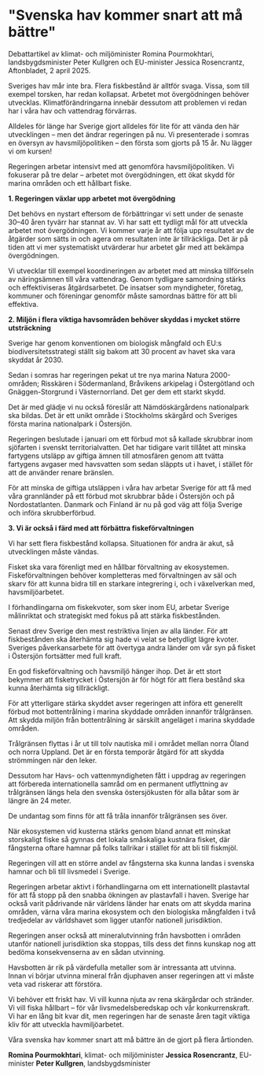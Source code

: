 # "Svenska hav kommer snart att må bättre"

Debattartikel av klimat- och miljöminister Romina Pourmokhtari, landsbygdsminister Peter Kullgren och EU-minister Jessica Rosencrantz, Aftonbladet, 2 april 2025.

Sveriges hav mår inte bra. Flera fiskbestånd är alltför svaga. Vissa, som till exempel torsken, har redan kollapsat. Arbetet mot övergödningen behöver utvecklas. Klimatförändringarna innebär dessutom att problemen vi redan har i våra hav och vattendrag förvärras.

Alldeles för länge har Sverige gjort alldeles för lite för att vända den här utvecklingen – men det ändrar regeringen på nu. Vi presenterade i somras en översyn av havsmiljöpolitiken – den första som gjorts på 15 år. Nu lägger vi om kursen!

Regeringen arbetar intensivt med att genomföra havsmiljöpolitiken. Vi fokuserar på tre delar – arbetet mot övergödningen, ett ökat skydd för marina områden och ett hållbart fiske.

**1. Regeringen växlar upp arbetet mot övergödning**

Det behövs en nystart eftersom de förbättringar vi sett under de senaste 30–40 åren tyvärr har stannat av. Vi har satt ett tydligt mål för att utveckla arbetet mot övergödningen. Vi kommer varje år att följa upp resultatet av de åtgärder som sätts in och agera om resultaten inte är tillräckliga. Det är på tiden att vi mer systematiskt utvärderar hur arbetet går med att bekämpa övergödningen.

Vi utvecklar till exempel koordineringen av arbetet med att minska tillförseln av näringsämnen till våra vattendrag. Genom tydligare samordning stärks och effektiviseras åtgärdsarbetet. De insatser som myndigheter, företag, kommuner och föreningar genomför måste samordnas bättre för att bli effektiva.

**2. Miljön i flera viktiga havsområden behöver skyddas i mycket större utsträckning**

Sverige har genom konventionen om biologisk mångfald och EU:s biodiversitetsstrategi ställt sig bakom att 30 procent av havet ska vara skyddat år 2030.

Sedan i somras har regeringen pekat ut tre nya marina Natura 2000-områden; Risskären i Södermanland, Bråvikens arkipelag i Östergötland och Gnäggen-Storgrund i Västernorrland. Det ger dem ett starkt skydd.

Det är med glädje vi nu också föreslår att Nämdöskärgårdens nationalpark ska bildas. Det är ett unikt område i Stockholms skärgård och Sveriges första marina nationalpark i Östersjön.

Regeringen beslutade i januari om ett förbud mot så kallade skrubbrar inom sjöfarten i svenskt territorialvatten. Det har tidigare varit tillåtet att minska fartygens utsläpp av giftiga ämnen till atmosfären genom att tvätta fartygens avgaser med havsvatten som sedan släppts ut i havet, i stället för att de använder renare bränslen.

För att minska de giftiga utsläppen i våra hav arbetar Sverige för att få med våra grannländer på ett förbud mot skrubbrar både i Östersjön och på Nordostatlanten. Danmark och Finland är nu på god väg att följa Sverige och införa skrubberförbud.

**3. Vi är också i färd med att förbättra fiskeförvaltningen**

Vi har sett flera fiskbestånd kollapsa. Situationen för andra är akut, så utvecklingen måste vändas.

Fisket ska vara förenligt med en hållbar förvaltning av ekosystemen. Fiskeförvaltningen behöver kompletteras med förvaltningen av säl och skarv för att kunna bidra till en starkare integrering i, och i växelverkan med, havsmiljöarbetet.

I förhandlingarna om fiskekvoter, som sker inom EU, arbetar Sverige målinriktat och strategiskt med fokus på att stärka fiskbestånden.

Senast drev Sverige den mest restriktiva linjen av alla länder. För att fiskbestånden ska återhämta sig hade vi velat se betydligt lägre kvoter. Sveriges påverkansarbete för att övertyga andra länder om vår syn på fisket i Östersjön fortsätter med full kraft.

En god fiskeförvaltning och havsmiljö hänger ihop. Det är ett stort bekymmer att fisketrycket i Östersjön är för högt för att flera bestånd ska kunna återhämta sig tillräckligt.

För att ytterligare stärka skyddet avser regeringen att införa ett generellt förbud mot bottentrålning i marina skyddade områden innanför trålgränsen. Att skydda miljön från bottentrålning är särskilt angeläget i marina skyddade områden.

Trålgränsen flyttas i år ut till tolv nautiska mil i området mellan norra Öland och norra Uppland. Det är en första temporär åtgärd för att skydda strömmingen när den leker.

Dessutom har Havs- och vattenmyndigheten fått i uppdrag av regeringen att förbereda internationella samråd om en permanent utflyttning av trålgränsen längs hela den svenska östersjökusten för alla båtar som är längre än 24 meter.

De undantag som finns för att få tråla innanför trålgränsen ses över.

När ekosystemen vid kusterna stärks genom bland annat ett minskat storskaligt fiske så gynnas det lokala småskaliga kustnära fisket, där fångsterna oftare hamnar på folks tallrikar i stället för att bli till fiskmjöl.

Regeringen vill att en större andel av fångsterna ska kunna landas i svenska hamnar och bli till livsmedel i Sverige.

Regeringen arbetar aktivt i förhandlingarna om ett internationellt plastavtal för att få stopp på den snabba ökningen av plastavfall i haven. Sverige har också varit pådrivande när världens länder har enats om att skydda marina områden, värna våra marina ekosystem och den biologiska mångfalden i två tredjedelar av världshavet som ligger utanför nationell jurisdiktion.

Regeringen anser också att mineralutvinning från havsbotten i områden utanför nationell jurisdiktion ska stoppas, tills dess det finns kunskap nog att bedöma konsekvenserna av en sådan utvinning.

Havsbotten är rik på värdefulla metaller som är intressanta att utvinna. Innan vi börjar utvinna mineral från djuphaven anser regeringen att vi måste veta vad riskerar att förstöra.

Vi behöver ett friskt hav. Vi vill kunna njuta av rena skärgårdar och stränder. Vi vill fiska hållbart – för vår livsmedelsberedskap och vår konkurrenskraft. Vi har en lång bit kvar dit, men regeringen har de senaste åren tagit viktiga kliv för att utveckla havmiljöarbetet.

Våra svenska hav kommer snart att må bättre än de gjort på flera årtionden.

**Romina Pourmokhtari**, klimat- och miljöminister
**Jessica Rosencrantz**, EU-minister
**Peter Kullgren**, landsbygdsminister
